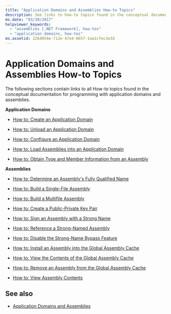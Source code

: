 ```yaml
---
title: "Application Domains and Assemblies How-to Topics"
description: See links to how-to topics found in the conceptual documentation for programming with application domains and assemblies in .NET.
ms.date: "03/30/2017"
helpviewer_keywords: 
  - "assemblies [.NET Framework], how-tos"
  - "application domains, how-tos"
ms.assetid: 2264054e-712e-47e4-8657-1aa1cfec3e3d
---
```

# Application Domains and Assemblies How-to Topics
The following sections contain links to all How-to topics found in the conceptual documentation for programming with application domains and assemblies.  
  
 **Application Domains**  
  
- [How to: Create an Application Domain](how-to-create-an-application-domain.md)  
  
- [How to: Unload an Application Domain](how-to-unload-an-application-domain.md)  
  
- [How to: Configure an Application Domain](how-to-configure-an-application-domain.md)  
  
- [How to: Load Assemblies into an Application Domain](how-to-load-assemblies-into-an-application-domain.md)  
  
- [How to: Obtain Type and Member Information from an Assembly](../reflection-and-codedom/get-type-member-information.md)  
  
 **Assemblies**  
  
- [How to: Determine an Assembly's Fully Qualified Name](../../standard/assembly/find-fully-qualified-name.md)  
  
- [How to: Build a Single-File Assembly](build-single-file-assembly.md)  
  
- [How to: Build a Multifile Assembly](build-multifile-assembly.md)  
  
- [How to: Create a Public-Private Key Pair](../../standard/assembly/create-public-private-key-pair.md)  
  
- [How to: Sign an Assembly with a Strong Name](../../standard/assembly/sign-strong-name.md)  
  
- [How to: Reference a Strong-Named Assembly](../../standard/assembly/reference-strong-named.md)  
  
- [How to: Disable the Strong-Name Bypass Feature](../../standard/assembly/disable-strong-name-bypass-feature.md)  
  
- [How to: Install an Assembly into the Global Assembly Cache](install-assembly-into-gac.md)  
  
- [How to: View the Contents of the Global Assembly Cache](how-to-view-the-contents-of-the-gac.md)  
  
- [How to: Remove an Assembly from the Global Assembly Cache](how-to-remove-an-assembly-from-the-gac.md)  
  
- [How to: View Assembly Contents](../../standard/assembly/view-contents.md)  
  
## See also

- [Application Domains and Assemblies](index.md)
